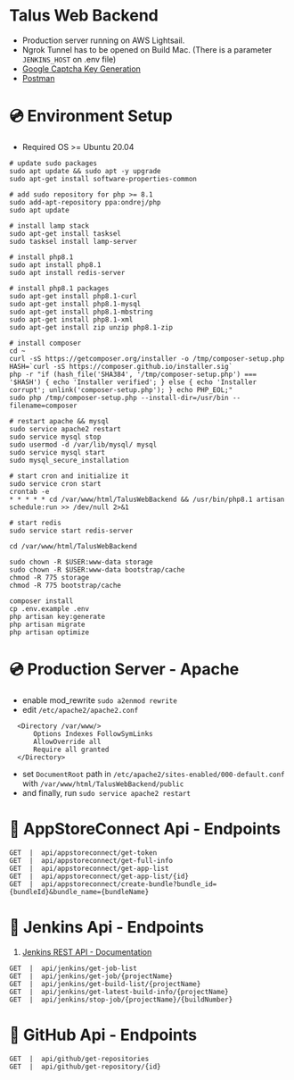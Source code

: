 # Talus Web Backend
- Production server running on AWS Lightsail.
- Ngrok Tunnel has to be opened on Build Mac. (There is a parameter ```JENKINS_HOST``` on .env file)
- [Google Captcha Key Generation](https://www.google.com/recaptcha/admin/create)
- [Postman](https://www.postman.com)

# 💿 Environment Setup
- Required OS >= Ubuntu 20.04
```
# update sudo packages
sudo apt update && sudo apt -y upgrade
sudo apt-get install software-properties-common

# add sudo repository for php >= 8.1
sudo add-apt-repository ppa:ondrej/php
sudo apt update

# install lamp stack
sudo apt-get install tasksel
sudo tasksel install lamp-server

# install php8.1
sudo apt install php8.1
sudo apt install redis-server

# install php8.1 packages
sudo apt-get install php8.1-curl
sudo apt-get install php8.1-mysql
sudo apt-get install php8.1-mbstring
sudo apt-get install php8.1-xml
sudo apt-get install zip unzip php8.1-zip

# install composer
cd ~
curl -sS https://getcomposer.org/installer -o /tmp/composer-setup.php
HASH=`curl -sS https://composer.github.io/installer.sig`
php -r "if (hash_file('SHA384', '/tmp/composer-setup.php') === '$HASH') { echo 'Installer verified'; } else { echo 'Installer corrupt'; unlink('composer-setup.php'); } echo PHP_EOL;"
sudo php /tmp/composer-setup.php --install-dir=/usr/bin --filename=composer

# restart apache && mysql
sudo service apache2 restart
sudo service mysql stop
sudo usermod -d /var/lib/mysql/ mysql
sudo service mysql start
sudo mysql_secure_installation

# start cron and initialize it
sudo service cron start
crontab -e
* * * * * cd /var/www/html/TalusWebBackend && /usr/bin/php8.1 artisan schedule:run >> /dev/null 2>&1

# start redis
sudo service start redis-server

cd /var/www/html/TalusWebBackend

sudo chown -R $USER:www-data storage
sudo chown -R $USER:www-data bootstrap/cache
chmod -R 775 storage
chmod -R 775 bootstrap/cache

composer install
cp .env.example .env
php artisan key:generate
php artisan migrate
php artisan optimize
```

# 💿 Production Server - Apache
- enable mod_rewrite ```sudo a2enmod rewrite```
- edit ```/etc/apache2/apache2.conf```
```
  <Directory /var/www/>
      Options Indexes FollowSymLinks
      AllowOverride all
      Require all granted
  </Directory>
```
- set ```DocumentRoot``` path in ```/etc/apache2/sites-enabled/000-default.conf``` with ```/var/www/html/TalusWebBackend/public```
- and finally, run ```sudo service apache2 restart```

# 🔑 AppStoreConnect Api - Endpoints
```
GET  |  api/appstoreconnect/get-token
GET  |  api/appstoreconnect/get-full-info
GET  |  api/appstoreconnect/get-app-list
GET  |  api/appstoreconnect/get-app-list/{id}
GET  |  api/appstoreconnect/create-bundle?bundle_id={bundleId}&bundle_name={bundleName}
```


# 🔑 Jenkins Api - Endpoints
1. [Jenkins REST API - Documentation](https://github.com/jenkinsci/pipeline-stage-view-plugin/tree/master/rest-api)
```
GET  |  api/jenkins/get-job-list
GET  |  api/jenkins/get-job/{projectName}
GET  |  api/jenkins/get-build-list/{projectName}
GET  |  api/jenkins/get-latest-build-info/{projectName}
GET  |  api/jenkins/stop-job/{projectName}/{buildNumber}
```

# 🔑 GitHub Api - Endpoints
```
GET  |  api/github/get-repositories
GET  |  api/github/get-repository/{id}
```
